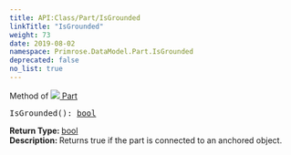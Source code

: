 ```yaml
---
title: API:Class/Part/IsGrounded
linkTitle: "IsGrounded"
weight: 73
date: 2019-08-02
namespace: Primrose.DataModel.Part.IsGrounded
deprecated: false
no_list: true
---
```

Method of <a href="/docs/api-reference/Class/Part"><img src="/icons/silk/brick.png"/>&nbsp;Part</a>
<pre class="method-declaration">
IsGrounded(): <a class="type" href="/docs/api-reference/System/Primitives#boolean">bool</a></pre>
<b>Return Type: </b>
<a class="type" href="/docs/api-reference/System/Primitives#boolean">bool</a>
<br/>
<b>Description: </b>
Returns true if the part is connected to an anchored object.

